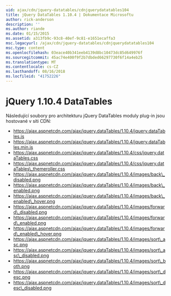 ```yaml
---
uid: ajax/cdn/jquery-datatables/cdnjquerydatatables104
title: jQuery DataTables 1.10.4 | Dokumentace Microsoftu
author: rick-anderson
description: ''
ms.author: riande
ms.date: 01/15/2015
ms.assetid: a313fb9c-93c8-40ef-9c81-e1651ecaffa3
msc.legacyurl: /ajax/cdn/jquery-datatables/cdnjquerydatatables104
msc.type: content
ms.openlocfilehash: 03eace40b341eeb4139d8bc10473dc85d649976f
ms.sourcegitcommit: 45ac74e400f9f2b7dbded66297730f6f14a4eb25
ms.translationtype: MT
ms.contentlocale: cs-CZ
ms.lasthandoff: 08/16/2018
ms.locfileid: "41752226"
---
```

<a name="jquery-datatables-1104"></a>jQuery 1.10.4 DataTables
====================
Následující soubory pro architekturu jQuery DataTables moduly plug-in jsou hostované v síti CDN:

- https://ajax.aspnetcdn.com/ajax/jquery.dataTables/1.10.4/jquery.dataTables.js
- https://ajax.aspnetcdn.com/ajax/jquery.dataTables/1.10.4/jquery.dataTables.min.js
- https://ajax.aspnetcdn.com/ajax/jquery.dataTables/1.10.4/css/jquery.dataTables.css
- https://ajax.aspnetcdn.com/ajax/jquery.dataTables/1.10.4/css/jquery.dataTables\_themeroller.css
- https://ajax.aspnetcdn.com/ajax/jquery.dataTables/1.10.4/images/back\_disabled.png
- https://ajax.aspnetcdn.com/ajax/jquery.dataTables/1.10.4/images/back\_enabled.png
- https://ajax.aspnetcdn.com/ajax/jquery.dataTables/1.10.4/images/back\_enabled\_hover.png
- https://ajax.aspnetcdn.com/ajax/jquery.dataTables/1.10.4/images/forward\_disabled.png
- https://ajax.aspnetcdn.com/ajax/jquery.dataTables/1.10.4/images/forward\_enabled.png
- https://ajax.aspnetcdn.com/ajax/jquery.dataTables/1.10.4/images/forward\_enabled\_hover.png
- https://ajax.aspnetcdn.com/ajax/jquery.dataTables/1.10.4/images/sort\_asc.png
- https://ajax.aspnetcdn.com/ajax/jquery.dataTables/1.10.4/images/sort\_asc\_disabled.png
- https://ajax.aspnetcdn.com/ajax/jquery.dataTables/1.10.4/images/sort\_both.png
- https://ajax.aspnetcdn.com/ajax/jquery.dataTables/1.10.4/images/sort\_desc.png
- https://ajax.aspnetcdn.com/ajax/jquery.dataTables/1.10.4/images/sort\_desc\_disabled.png
